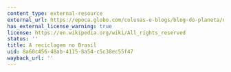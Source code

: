 ```yaml
---
content_type: external-resource
external_url: https://epoca.globo.com/colunas-e-blogs/blog-do-planeta/noticia/2015/12/lixo-zero-uma-nova-era-da-reciclagem-no-brasil.html
has_external_license_warning: true
license: https://en.wikipedia.org/wiki/All_rights_reserved
status: ''
title: A reciclagem no Brasil
uid: 8a60c456-48ab-4115-8a54-c5c38ec55f47
wayback_url: ''
---
```

